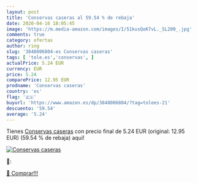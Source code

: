 ```yaml
---
layout: post
title: 'Conservas caseras al 59.54 % de rebaja'
date: 2020-04-16 18:05:45
image: 'https://m.media-amazon.com/images/I/51kusQoK7vL._SL200_.jpg'
comments: true
category: ofertas
author: ring
slug: '3848006804-es Conservas caseras'
tags: [ 'tole.es','conservas', ]
actualPrice: 5.24 EUR
currency: EUR
price: 5.24
comparePrice: 12.95 EUR
prodname: 'Conservas caseras'
country: 'es'
flag: '🇪🇸'
buyurl: 'https://www.amazon.es/dp/3848006804/?tag=tolees-21'
descuento: '59.54'
average: '5.24'
---
```


Tienes [Conservas caseras](https://www.amazon.es/dp/3848006804/?tag=tolees-21) con precio final de  5.24 EUR (original: 12.95 EUR) (59.54 %  de rebaja) aqui!

[![Conservas caseras](https://m.media-amazon.com/images/I/51kusQoK7vL._SL200_.jpg)](https://www.amazon.es/dp/3848006804/?tag=tolees-21)

🔎:


[🛒 Comprar!!!](https://www.amazon.es/dp/3848006804/?tag=tolees-21)
